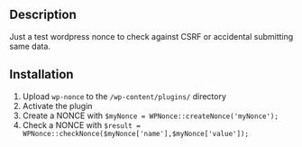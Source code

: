 Description
-----------

Just a test wordpress nonce to check against CSRF or accidental submitting same data.

Installation
---------

1. Upload `wp-nonce` to the `/wp-content/plugins/` directory
2. Activate the plugin 
3. Create a NONCE with `$myNonce = WPNonce::createNonce('myNonce');`
4. Check a NONCE with `$result = WPNonce::checkNonce($myNonce['name'],$myNonce['value']);`
